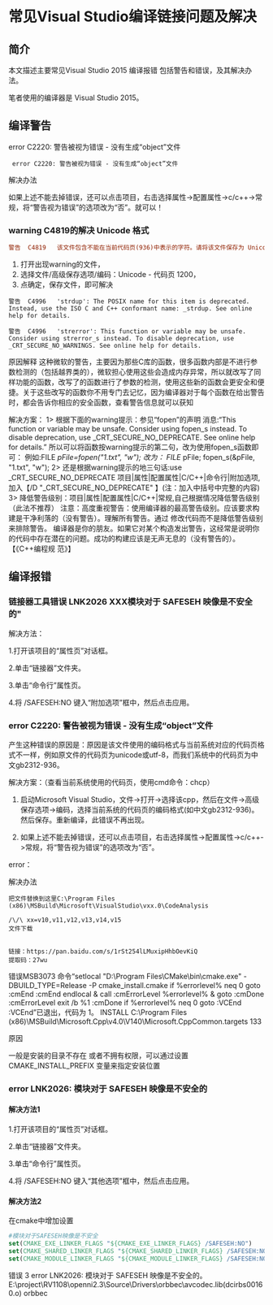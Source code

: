 

>



# 常见Visual Studio编译链接问题及解决



## 简介

本文描述主要常见Visual Studio 2015 编译报错 包括警告和错误，及其解决办法。

笔者使用的编译器是 Visual Studio 2015。



## 编译警告

 error C2220: 警告被视为错误 - 没有生成“object”文件

```
 error C2220: 警告被视为错误 - 没有生成“object”文件
```

解决办法

如果上述不能去掉错误，还可以点击项目，右击选择属性->配置属性->c/c++->常规，将“警告视为错误”的选项改为“否”。就可以！



### warning C4819的解决 Unicode 格式

```ini
警告	C4819	该文件包含不能在当前代码页(936)中表示的字符。请将该文件保存为 Unicode 格式以防止数据丢失
```



1. 打开出现warning的文件，
2. 选择文件/高级保存选项/编码：Unicode - 代码页 1200，
3. 点确定，保存文件，即可解决





```
警告	C4996	'strdup': The POSIX name for this item is deprecated. Instead, use the ISO C and C++ conformant name: _strdup. See online help for details.	
```



```
警告	C4996	'strerror': This function or variable may be unsafe. Consider using strerror_s instead. To disable deprecation, use _CRT_SECURE_NO_WARNINGS. See online help for details.
```



原因解释
这种微软的警告，主要因为那些C库的函数，很多函数内部是不进行参数检测的（包括越界类的），微软担心使用这些会造成内存异常，所以就改写了同样功能的函数，改写了的函数进行了参数的检测，使用这些新的函数会更安全和便捷。关于这些改写的函数你不用专门去记忆，因为编译器对于每个函数在给出警告时，都会告诉你相应的安全函数，查看警告信息就可以获知



  解决方案：
1> 根据下面的warning提示：参见“fopen”的声明
        消息:“This
function or variable may be unsafe. Consider using fopen_s instead. To 
disable deprecation, use _CRT_SECURE_NO_DEPRECATE. See online help
for details.”
        所以可以将函数按warning提示的第二句，改为使用fopen_s函数即可：
        例如:FILE *pFile=fopen("1.txt", "w");
           改为：
           FILE* pFile;
           fopen_s(&pFile, "1.txt", "w"); 
2> 还是根据warning提示的地三句话:use _CRT_SECURE_NO_DEPRECATE
        项目|属性|配置属性|C/C++|命令行|附加选项,加入【/D "_CRT_SECURE_NO_DEPRECATE" 】(注：加入中括号中完整的内容)
3> 降低警告级别：项目|属性|配置属性|C/C++|常规,自己根据情况降低警告级别（此法不推荐）
    注意：高度重视警告：使用编译器的最高警告级别。应该要求构建是干净利落的（没有警告）。理解所有警告。通过 修改代码而不是降低警告级别来排除警告。
    编译器是你的朋友。如果它对某个构造发出警告，这经常是说明你的代码中存在潜在的问题。成功的构建应该是无声无息的（没有警告的）。【《C++编程规 范》】





## 编译报错

### 链接器工具错误 LNK2026 XXX模块对于 SAFESEH 映像是不安全的"



 解决方法：

 1.打开该项目的“属性页”对话框。

 2.单击“链接器”文件夹。

 3.单击“命令行”属性页。

 4.将 /SAFESEH:NO 键入“附加选项”框中，然后点击应用。







### error C2220: 警告被视为错误 - 没有生成“object”文件

产生这种错误的原因是：原因是该文件使用的编码格式与当前系统对应的代码页格式不一样，例如原文件的代码页为unicode或utf-8，而我们系统中的代码页为中文gb2312-936。

解决方案：（查看当前系统使用的代码页，使用cmd命令：chcp）

1. 启动Microsoft Visual Studio，文件->打开->选择该cpp，然后在文件->高级保存选项->编码，选择当前系统的代码页的编码格式(如中文gb2312-936)。然后保存。重新编译，此错误不再出现。

2. 如果上述不能去掉错误，还可以点击项目，右击选择属性->配置属性->c/c++->常规，将“警告视为错误”的选项改为“否”。


error： 

解决办法

```
把文件替换到这里C:\Program Files (x86)\MSBuild\Microsoft\VisualStudio\vxx.0\CodeAnalysis
                                                                      /\/\ xx=v10,v11,v12,v13,v14,v15
文件下载
                                                                      
```

```
链接：https://pan.baidu.com/s/1rSt254lLMuxipHhbOevKiQ 
提取码：27wu 
```





错误MSB3073	命令“setlocal
"D:\Program Files\CMake\bin\cmake.exe" -DBUILD_TYPE=Release -P cmake_install.cmake
if %errorlevel% neq 0 goto :cmEnd
:cmEnd
endlocal & call :cmErrorLevel %errorlevel% & goto :cmDone
:cmErrorLevel
exit /b %1
:cmDone
if %errorlevel% neq 0 goto :VCEnd
:VCEnd”已退出，代码为 1。	INSTALL	C:\Program Files (x86)\MSBuild\Microsoft.Cpp\v4.0\V140\Microsoft.CppCommon.targets	133	



原因

一般是安装的目录不存在 或者不拥有权限，可以通过设置CMAKE_INSTALL_PREFIX  变量来指定安装位置



### error LNK2026: 模块对于 SAFESEH 映像是不安全的

#### 解决方法1

1.打开该项目的“属性页”对话框。

2.单击“链接器”文件夹。

3.单击“命令行”属性页。

4.将 /SAFESEH:NO 键入“其他选项”框中，然后点击应用。

#### 解决方法2

在cmake中增加设置

```cmake
#模块对于SAFESEH映像是不安全
set(CMAKE_EXE_LINKER_FLAGS "${CMAKE_EXE_LINKER_FLAGS} /SAFESEH:NO")
set(CMAKE_SHARED_LINKER_FLAGS "${CMAKE_SHARED_LINKER_FLAGS} /SAFESEH:NO")
set(CMAKE_MODULE_LINKER_FLAGS "${CMAKE_MODULE_LINKER_FLAGS} /SAFESEH:NO")
```





错误	3	error LNK2026: 模块对于 SAFESEH 映像是不安全的。	E:\project\RV1108\openni2.3\Source\Drivers\orbbec\avcodec.lib(dcirbs00160.o)	orbbec